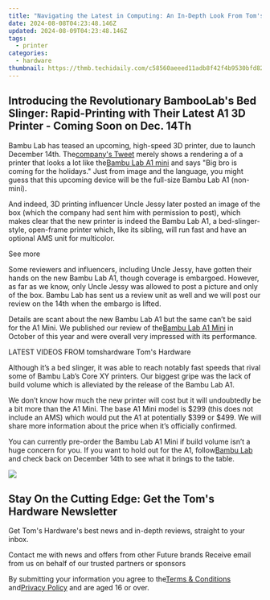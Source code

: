 ```yaml
---
title: "Navigating the Latest in Computing: An In-Depth Look From Tom's Perspective"
date: 2024-08-08T04:23:48.146Z
updated: 2024-08-09T04:23:48.146Z
tags:
  - printer
categories:
  - hardware
thumbnail: https://thmb.techidaily.com/c58560aeeed11adb8f42f4b9530bfd82fdd84e9fa587d943a5752e4b0c3cb2b6.jpg
---
```


## Introducing the Revolutionary BambooLab's Bed Slinger: Rapid-Printing with Their Latest A1 3D Printer - Coming Soon on Dec. 14Th

Bambu Lab has teased an upcoming, high-speed 3D printer, due to launch December 14th. The[company's Tweet](https://twitter.com/BambulabGlobal/status/1732761907700855137) merely shows a rendering a of a printer that looks a lot like the[Bambu Lab A1 mini](https://www.tomshardware.com/reviews/bambu-lab-a1-mini) and says "Big bro is coming for the holidays." Just from image and the language, you might guess that this upcoming device will be the full-size Bambu Lab A1 (non-mini).

 And indeed, 3D printing influencer Uncle Jessy later posted an image of the box (which the company had sent him with permission to post), which makes clear that the new printer is indeed the Bambu Lab A1, a bed-slinger-style, open-frame printer which, like its sibling, will run fast and have an optional AMS unit for multicolor.

 See more

 Some reviewers and influencers, including Uncle Jessy, have gotten their hands on the new Bambu Lab A1, though coverage is embargoed. However, as far as we know, only Uncle Jessy was allowed to post a picture and only of the box. Bambu Lab has sent us a review unit as well and we will post our review on the 14th when the embargo is lifted.

 Details are scant about the new Bambu Lab A1 but the same can’t be said for the A1 Mini. We published our review of the[Bambu Lab A1 Mini](https://www.tomshardware.com/reviews/bambu-lab-a1-mini) in October of this year and were overall very impressed with its performance.

 LATEST VIDEOS FROM tomshardware Tom's Hardware

 Although it’s a bed slinger, it was able to reach notably fast speeds that rival some of Bambu Lab’s Core XY printers. Our biggest gripe was the lack of build volume which is alleviated by the release of the Bambu Lab A1.

 We don’t know how much the new printer will cost but it will undoubtedly be a bit more than the A1 Mini. The base A1 Mini model is $299 (this does not include an AMS) which would put the A1 at potentially $399 or $499\. We will share more information about the price when it’s officially confirmed.

 You can currently pre-order the Bambu Lab A1 Mini if build volume isn’t a huge concern for you. If you want to hold out for the A1, follow[Bambu Lab](https://shareasale.com/r.cfm?b=2282157&u=4338022&m=138211&afftrack=techidaily&urllink=https%3A%2F%2Fukaidot.sjv.io%2Fdaqnoj) and check back on December 14th to see what it brings to the table.

<!-- affiliate ads begin -->
<a href="https://estore.macxdvd.com/order/checkout.php?PRODS=4526659&QTY=1&AFFILIATE=108875&CART=1"><img src="https://www.macxdvd.com/affiliate/new-banner/vcp-500x500.jpg" border="0"></a>
<!-- affiliate ads end -->
## Stay On the Cutting Edge: Get the Tom's Hardware Newsletter

 Get Tom's Hardware's best news and in-depth reviews, straight to your inbox.

 Contact me with news and offers from other Future brands  Receive email from us on behalf of our trusted partners or sponsors

 By submitting your information you agree to the[Terms & Conditions](https://futureplc.com/terms-conditions/) and[Privacy Policy](https://futureplc.com/privacy-policy/) and are aged 16 or over.

<ins class="adsbygoogle"
     style="display:block"
     data-ad-format="autorelaxed"
     data-ad-client="ca-pub-7571918770474297"
     data-ad-slot="1223367746"></ins>



<ins class="adsbygoogle"
     style="display:block"
     data-ad-client="ca-pub-7571918770474297"
     data-ad-slot="8358498916"
     data-ad-format="auto"
     data-full-width-responsive="true"></ins>
